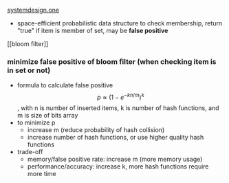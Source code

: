 [systemdesign.one](https://systemdesign.one/bloom-filters-explained/)

- space-efficient probabilistic data structure to check membership, return "true" if item is member of set, may be **false positive**

[[bloom filter]]

### minimize false positive of bloom filter (when checking item is in set or not)
- formula to calculate false positive $$p \approx (1-e^{-kn/m})^k$$, with n is number of inserted items, k is number of hash functions, and m is size of bits array
- to minimize p
	- increase m (reduce probability of hash collision)
	- increase number of hash functions, or use higher quality hash functions
- trade-off
	- memory/false positive rate: increase m (more memory usage)
	- performance/accuracy: increase k, more hash functions require more time